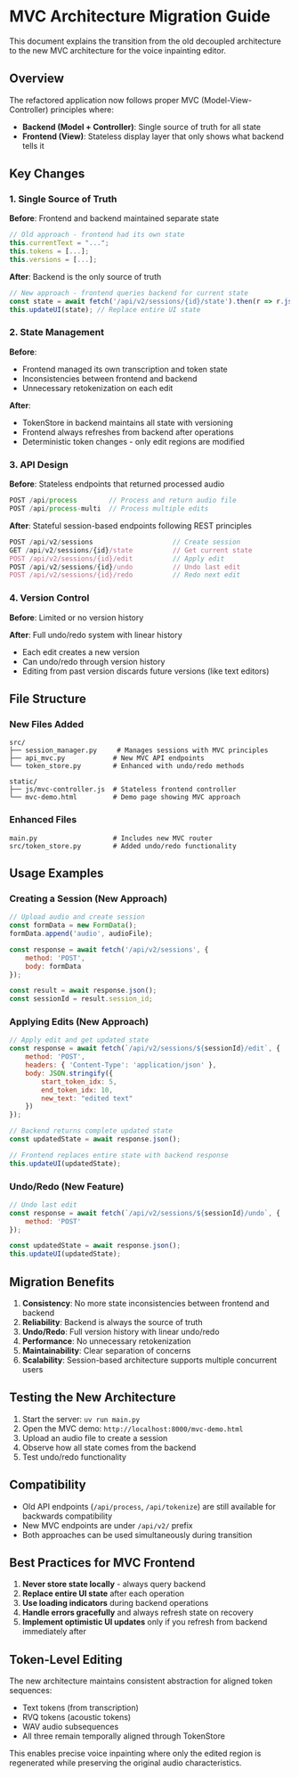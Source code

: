 # MVC Architecture Migration Guide

This document explains the transition from the old decoupled architecture to the new MVC architecture for the voice inpainting editor.

## Overview

The refactored application now follows proper MVC (Model-View-Controller) principles where:
- **Backend (Model + Controller)**: Single source of truth for all state
- **Frontend (View)**: Stateless display layer that only shows what backend tells it

## Key Changes

### 1. Single Source of Truth

**Before**: Frontend and backend maintained separate state
```javascript
// Old approach - frontend had its own state
this.currentText = "...";
this.tokens = [...];
this.versions = [...];
```

**After**: Backend is the only source of truth
```javascript
// New approach - frontend queries backend for current state
const state = await fetch('/api/v2/sessions/{id}/state').then(r => r.json());
this.updateUI(state); // Replace entire UI state
```

### 2. State Management

**Before**: 
- Frontend managed its own transcription and token state
- Inconsistencies between frontend and backend
- Unnecessary retokenization on each edit

**After**:
- TokenStore in backend maintains all state with versioning
- Frontend always refreshes from backend after operations
- Deterministic token changes - only edit regions are modified

### 3. API Design

**Before**: Stateless endpoints that returned processed audio
```javascript
POST /api/process        // Process and return audio file
POST /api/process-multi  // Process multiple edits
```

**After**: Stateful session-based endpoints following REST principles
```javascript
POST /api/v2/sessions                    // Create session
GET /api/v2/sessions/{id}/state          // Get current state
POST /api/v2/sessions/{id}/edit          // Apply edit
POST /api/v2/sessions/{id}/undo          // Undo last edit
POST /api/v2/sessions/{id}/redo          // Redo next edit
```

### 4. Version Control

**Before**: Limited or no version history

**After**: Full undo/redo system with linear history
- Each edit creates a new version
- Can undo/redo through version history
- Editing from past version discards future versions (like text editors)

## File Structure

### New Files Added

```
src/
├── session_manager.py     # Manages sessions with MVC principles
├── api_mvc.py            # New MVC API endpoints
└── token_store.py        # Enhanced with undo/redo methods

static/
├── js/mvc-controller.js  # Stateless frontend controller
└── mvc-demo.html         # Demo page showing MVC approach
```

### Enhanced Files

```
main.py                   # Includes new MVC router
src/token_store.py        # Added undo/redo functionality
```

## Usage Examples

### Creating a Session (New Approach)

```javascript
// Upload audio and create session
const formData = new FormData();
formData.append('audio', audioFile);

const response = await fetch('/api/v2/sessions', {
    method: 'POST',
    body: formData
});

const result = await response.json();
const sessionId = result.session_id;
```

### Applying Edits (New Approach)

```javascript
// Apply edit and get updated state
const response = await fetch(`/api/v2/sessions/${sessionId}/edit`, {
    method: 'POST',
    headers: { 'Content-Type': 'application/json' },
    body: JSON.stringify({
        start_token_idx: 5,
        end_token_idx: 10,
        new_text: "edited text"
    })
});

// Backend returns complete updated state
const updatedState = await response.json();

// Frontend replaces entire state with backend response
this.updateUI(updatedState);
```

### Undo/Redo (New Feature)

```javascript
// Undo last edit
const response = await fetch(`/api/v2/sessions/${sessionId}/undo`, {
    method: 'POST'
});

const updatedState = await response.json();
this.updateUI(updatedState);
```

## Migration Benefits

1. **Consistency**: No more state inconsistencies between frontend and backend
2. **Reliability**: Backend is always the source of truth
3. **Undo/Redo**: Full version history with linear undo/redo
4. **Performance**: No unnecessary retokenization
5. **Maintainability**: Clear separation of concerns
6. **Scalability**: Session-based architecture supports multiple concurrent users

## Testing the New Architecture

1. Start the server: `uv run main.py`
2. Open the MVC demo: `http://localhost:8000/mvc-demo.html`
3. Upload an audio file to create a session
4. Observe how all state comes from the backend
5. Test undo/redo functionality

## Compatibility

- Old API endpoints (`/api/process`, `/api/tokenize`) are still available for backwards compatibility
- New MVC endpoints are under `/api/v2/` prefix
- Both approaches can be used simultaneously during transition

## Best Practices for MVC Frontend

1. **Never store state locally** - always query backend
2. **Replace entire UI state** after each operation
3. **Use loading indicators** during backend operations
4. **Handle errors gracefully** and always refresh state on recovery
5. **Implement optimistic UI updates** only if you refresh from backend immediately after

## Token-Level Editing

The new architecture maintains consistent abstraction for aligned token sequences:
- Text tokens (from transcription)
- RVQ tokens (acoustic tokens)
- WAV audio subsequences
- All three remain temporally aligned through TokenStore

This enables precise voice inpainting where only the edited region is regenerated while preserving the original audio characteristics.